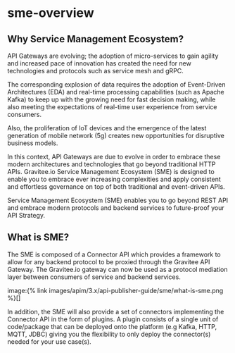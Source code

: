 # sme-overview

## Why Service Management Ecosystem?

API Gateways are evolving; the adoption of micro-services to gain agility and increased pace of innovation has created the need for new technologies and protocols such as service mesh and gRPC.

The corresponding explosion of data requires the adoption of Event-Driven Architectures (EDA) and real-time processing capabilities (such as Apache Kafka) to keep up with the growing need for fast decision making, while also meeting the expectations of real-time user experience from service consumers.

Also, the proliferation of IoT devices and the emergence of the latest generation of mobile network (5g) creates new opportunities for disruptive business models.

In this context, API Gateways are due to evolve in order to embrace these modern architectures and technologies that go beyond traditional HTTP APIs. Gravitee.io Service Management Ecosystem (SME) is designed to enable you to embrace ever increasing complexities and apply consistent and effortless governance on top of both traditional and event-driven APIs.

Service Management Ecosystem (SME) enables you to go beyond REST API and embrace modern protocols and backend services to future-proof your API Strategy.

## What is SME?

The SME is composed of a Connector API which provides a framework to allow for any backend protocol to be proxied through the Gravitee API Gateway. The Gravitee.io gateway can now be used as a protocol mediation layer between consumers of service and backend services.

image:\{% link images/apim/3.x/api-publisher-guide/sme/what-is-sme.png %\}\[]

In addition, the SME will also provide a set of connectors implementing the Connector API in the form of plugins. A plugin consists of a single unit of code/package that can be deployed onto the platform (e.g Kafka, HTTP, MQTT, JDBC) giving you the flexibility to only deploy the connector(s) needed for your use case(s).
